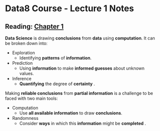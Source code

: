 # Data8 Course - Lecture 1 Notes
## Reading: [Chapter 1](https://www.inferentialthinking.com/chapters/01/1/intro.html)
**Data Science** is drawing **conclusions** from **data** using **computation**. It can be broken down into:

 - Exploration
     - Identifying **patterns** of **information**.  
 - Prediction
	 - Using **information** to make **informed guesses** about unknown values.
 - Inference
     - **Quantifying** the degree of **certainty** .

Making **reliable conclusions** from **partial information** is a challenge to be faced with two main tools:
 - Computation
     - Use **all available information** to draw **conclusions**.
 - Randomness
     - Consider **ways** in which  this **information** might be **completed** .
